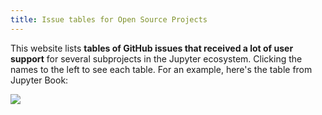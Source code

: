```yaml
---
title: Issue tables for Open Source Projects
---
```


This website lists **tables of GitHub issues that received a lot of user support** for several subprojects in the Jupyter ecosystem. Clicking the names to the left to see each table. For an example, here's the table from Jupyter Book:

![](#jupyter-book-table)